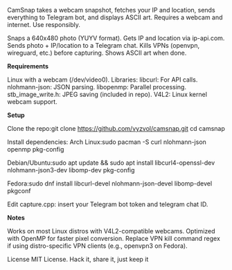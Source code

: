 CamSnap takes a webcam snapshot, fetches your IP and location, sends everything to Telegram bot, and displays ASCII art. Requires a webcam and internet. Use responsibly. 

Snaps a 640x480 photo (YUYV format).
Gets IP and location via ip-api.com.
Sends photo + IP/location to a Telegram chat.
Kills VPNs (openvpn, wireguard, etc.) before capturing.
Shows ASCII art when done.

**Requirements**

Linux with a webcam (/dev/video0).
Libraries:
libcurl: For API calls.
nlohmann-json: JSON parsing.
libopenmp: Parallel processing.
stb_image_write.h: JPEG saving (included in repo).
V4L2: Linux kernel webcam support.



**Setup**

Clone the repo:git clone https://github.com/vyzvol/camsnap.git
cd camsnap


Install dependencies:
Arch Linux:sudo pacman -S curl nlohmann-json openmp pkg-config


Debian/Ubuntu:sudo apt update &&
sudo apt install libcurl4-openssl-dev nlohmann-json3-dev libomp-dev pkg-config


Fedora:sudo dnf install libcurl-devel nlohmann-json-devel libomp-devel pkgconf




Edit capture.cpp:
insert your Telegram bot token and telegram chat ID.

**Notes**

Works on most Linux distros with V4L2-compatible webcams.
Optimized with OpenMP for faster pixel conversion.
Replace VPN kill command regex if using distro-specific VPN clients (e.g., openvpn3 on Fedora).

License
MIT License. Hack it, share it, just keep it 

